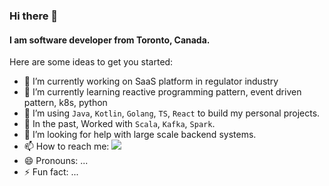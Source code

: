 ### Hi there 👋

#### I am software developer from Toronto, Canada.  


Here are some ideas to get you started:

- 🔭 I’m currently working on SaaS platform in regulator industry  
- 🌱 I’m currently learning reactive programming pattern, event driven pattern, k8s, python 
- 👯 I’m using `Java`, `Kotlin`, `Golang`, `TS`, `React` to build my personal projects.  
- 💼 In the past,  Worked with `Scala`,  `Kafka`, `Spark`. 
- 🤔 I’m looking for help with large scale backend systems.
- 📫 How to reach me: ![](https://github.com/isMikehere/isMikehere/raw/master/icon/twitter.png?raw=true)
- 😄 Pronouns: ...
- ⚡ Fun fact: ...